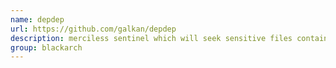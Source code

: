 ```yaml
---
name: depdep
url: https://github.com/galkan/depdep
description: merciless sentinel which will seek sensitive files containing critical info leaking through your network. URL : https://github.com/galkan/depdep Groups : blackarch blackarch-networking blackarch-malware
group: blackarch
---
```

